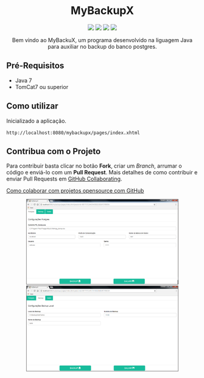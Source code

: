 <h1 align="center">MyBackupX</h1>

<p align="center">

  <a>
    <img src="https://img.shields.io/github/v/tag/khalleb/mybackupX?style=plastic">
  </a>
  <a>
    <img src="https://img.shields.io/github/last-commit/khalleb/mybackupX?style=plastic">
  </a>
  <a>
    <img src="https://img.shields.io/github/repo-size/khalleb/mybackupX?style=plastic">
  </a>
  <a>
    <img src="https://img.shields.io/github/languages/top/khalleb/myBackupX?style=plastic">
  </a>
</p>


<p align="center">
  Bem vindo ao MyBackuX, um programa desenvolvido na liguagem Java para auxiliar no backup do banco postgres.
</p>


## Pré-Requisitos
* Java 7
* TomCat7 ou superior


## Como utilizar
Inicializado a aplicação.

    http://localhost:8080/mybackupx/pages/index.xhtml

## Contribua com o Projeto 
Para contribuir basta clicar no botão **Fork**, criar um *Branch*, arrumar o código e enviá-lo com um **Pull Request**.
Mais detalhes de como contribuir e enviar Pull Requests em [GitHub Collaborating](https://help.github.com/categories/63/articles).

[Como colaborar com projetos opensource com GitHub](http://www.youtube.com/watch?v=H3olaBo83As)


<p align="center">
  <img src="images/img_01.png" width="400"/>
  <img src="images/img_02.png" width="400"/>
</p>
